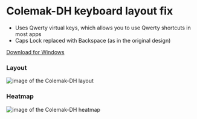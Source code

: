 # Colemak-DH keyboard layout fix
* Uses Qwerty virtual keys, which allows you to use Qwerty shortcuts in most apps
* Caps Lock replaced with Backspace (as in the original design)

[Download for Windows](https://github.com/HironTez/colemak-dh-fix/releases/latest/)

### Layout
![image of the Colemak-DH layout](https://colemakmods.github.io/mod-dh/gfx/about/colemak_dh_main_matrix.png "Colemak-DH layout")

### Heatmap

![image of the Colemak-DH heatmap](https://colemakmods.github.io/mod-dh/gfx/compare/keyboard_calc_std_ergonomic_scores.png "Colemak-DH heatmap")

